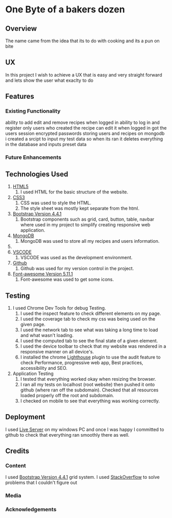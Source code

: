 # One Byte of a bakers dozen
## Overview
The name came from the idea that its to do with cooking and its a pun on bite
## UX
In this project I wish to achieve a UX that is easy and very straight forward
and lets show the user what exaclty to do
## Features
### Existing Functionality
ability to add edit and remove recipes when logged in
ability to log in and register
only users who created the recipe can edit it when logged in
got the users session
encrypted passwords
storing users and recipes on mongodb
i created a srcipt to input my test data so when its ran it deletes everything in the database and inputs preset data




### Future Enhancements

## Technologies Used
1. [HTML5](https://en.wikipedia.org/wiki/HTML5 )
    1. I used HTML for the basic structure of the website.
2. [CSS3](https://en.wikipedia.org/wiki/Cascading_Style_Sheets )
    1. CSS was used to style the HTML.
    2. The style sheet was mostly kept separate from the html.
3. [Bootstrap Version 4.4.1](https://getbootstrap.com/ )
    1. Bootstrap components such as grid, card, button, table, navbar where used in my project to simplify creating responsive web application.
4. [MongoDB](https://www.mongodb.com)
    1. MongoDB was used to store all my recipes and users information.
5. []()
7. [VSCODE](https://code.visualstudio.com/) 
    1. VSCODE was used as the development environment.
8. [Github](https://github.com/)
    1. Github was used for my version control in the project. 
9. [Font-awesome Version 5.11.1](https://fontawesome.com/) 
    1. Font-awesome was used to get some icons.


## Testing
1. I used Chrome Dev Tools for debug Testing.
    1. I used the inspect feature to check different elements on my page.
    2. I used the coverage tab to check my css was being used on the given page.
    3. I used the network tab to see what was taking a long time to load and what wasn't loading.
    4. I used the computed tab to see the final state of a given element.
    5. I used the device toolbar to check that my website was rendered in a responsive manner on all device's.
    6. I installed the chrome [Lighthouse](https://developers.google.com/web/tools/lighthouse) plugin to use the audit feature to check Performance, progressive web app, Best practices, accessibility and SEO.
2. Application Testing
    1. I tested that everything worked okay when resizing the browser.
    2. I ran all my tests on localhost (root website) then pushed it onto github (where ran off the subdomain). Checked that all resources loaded properly off the root and subdomain.
    3. I checked on mobile to see that everything was working correctly.
    


## Deployment
I used [Live Server](https://github.com/ritwickdey/vscode-live-server) on my windows PC and once I was happy I committed to github to check that everything ran smoothly there as well. 

## Credits
### Content
I used [Bootstrap Version 4.4.1](https://getbootstrap.com/) grid system.
I used [StackOverflow](https://stackoverflow.com/) to solve problems that I couldn't figure out
### Media

### Acknowledgements



